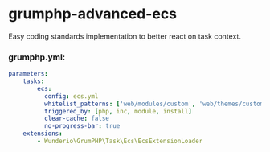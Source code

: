 # grumphp-advanced-ecs

Easy coding standards implementation to better react on task context.

### grumphp.yml:
````yml
parameters:
    tasks:
        ecs:
          config: ecs.yml
          whitelist_patterns: ['web/modules/custom', 'web/themes/custom']
          triggered_by: [php, inc, module, install]
          clear-cache: false
          no-progress-bar: true
    extensions:
        - Wunderio\GrumPHP\Task\Ecs\EcsExtensionLoader
````
